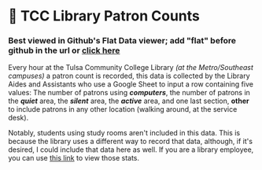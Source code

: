 # 👋 TCC Library Patron Counts

### Best viewed in Github's Flat Data viewer; add "flat" before github in the url or [click here](https://flatgithub.com/syarb/tcc-patron-counts)

Every hour at the Tulsa Community College Library *(at the Metro/Southeast campuses)* a patron count is recorded, this data is collected by the Library Aides and Assistants who use a Google Sheet to input a row containing five values: The number of patrons using ***computers***, the number of patrons in the ***quiet*** area, the ***silent*** area, the ***active*** area, and one last section, **other** to include patrons in any other location (walking around, at the service desk).

Notably, students using study rooms aren't included in this data. This is because the library uses a different way to record that data, although, if it's desired, I could include that data here as well. If you are a library employee, you can use [this link](https://libcal.library.tulsacc.edu/admin/spaces/stats) to view those stats.
